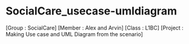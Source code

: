 # SocialCare_usecase-umldiagram
[Group : SocialCare]
[Member : Alex and Arvin]
[Class : L1BC]
[Project : Making Use case and UML Diagram from the scenario]
